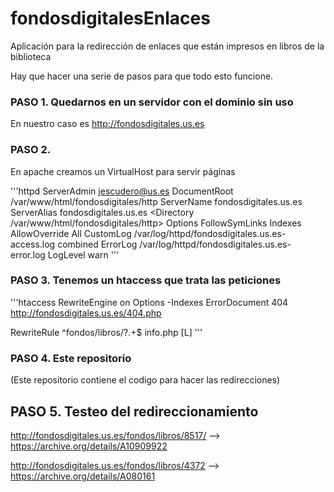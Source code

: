# fondosdigitalesEnlaces
Aplicación para la redirección de enlaces que están impresos en libros de la biblioteca

Hay que hacer una serie de pasos para que todo esto funcione.

### PASO 1. Quedarnos en un servidor con el dominio sin uso
En nuestro caso es http://fondosdigitales.us.es

### PASO 2. 
En apache creamos un VirtualHost para servir páginas

'''httpd
<VirtualHost fondosdigitales.us.es:80>
    ServerAdmin jescudero@us.es
    DocumentRoot /var/www/html/fondosdigitales/http
    ServerName fondosdigitales.us.es
    ServerAlias fondosdigitales.us.es
        <Directory /var/www/html/fondosdigitales/http>
                Options FollowSymLinks Indexes
                AllowOverride All
        </Directory>
        CustomLog /var/log/httpd/fondosdigitales.us.es-access.log combined
        ErrorLog /var/log/httpd/fondosdigitales.us.es-error.log
        LogLevel warn
</VirtualHost>
'''

### PASO 3. Tenemos un htaccess que trata las peticiones

'''htaccess
RewriteEngine on
  Options -Indexes
  ErrorDocument 404 http://fondosdigitales.us.es/404.php

  RewriteRule ^fondos/libros/?.+$ info.php [L]
'''

### PASO 4. Este repositorio

(Este repositorio contiene el codigo para hacer las redirecciones)


## PASO 5. Testeo del redireccionamiento

http://fondosdigitales.us.es/fondos/libros/8517/ --> https://archive.org/details/A10909922

http://fondosdigitales.us.es/fondos/libros/4372 --> https://archive.org/details/A080161







